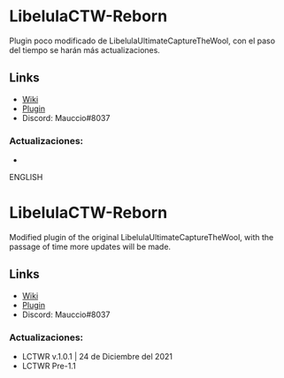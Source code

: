 # LibelulaCTW-Reborn
Plugin poco modificado de LibelulaUltimateCaptureTheWool, con el paso del tiempo se harán más actualizaciones.
## Links
- [Wiki](https://lovesaura1170.gitbook.io/libelulactw-reborn/)
- [Plugin](https://github.com/Mauccio/LibelulaCTW-Reborn/releases/tag/1.0)
- Discord: Mauccio#8037

### Actualizaciones: 
- 

ENGLISH

# LibelulaCTW-Reborn
Modified plugin of the original LibelulaUltimateCaptureTheWool, with the passage of time more updates will be made.
## Links
- [Wiki](https://lovesaura1170.gitbook.io/libelulactw-reborn/)
- [Plugin](https://github.com/Mauccio/LibelulaCTW-Reborn/releases/tag/1.0)
- Discord: Mauccio#8037

### Actualizaciones:
- LCTWR v.1.0.1 | 24 de Diciembre del 2021
- LCTWR Pre-1.1
